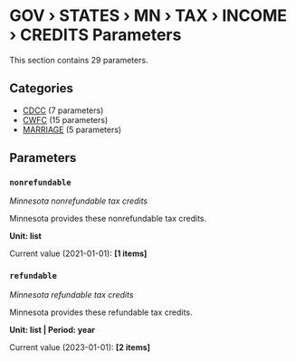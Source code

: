 # GOV › STATES › MN › TAX › INCOME › CREDITS Parameters

This section contains 29 parameters.

## Categories

- [CDCC](cdcc/index.md) (7 parameters)
- [CWFC](cwfc/index.md) (15 parameters)
- [MARRIAGE](marriage/index.md) (5 parameters)

## Parameters

### `nonrefundable`
*Minnesota nonrefundable tax credits*

Minnesota provides these nonrefundable tax credits.

**Unit: list**

Current value (2021-01-01): **[1 items]**


### `refundable`
*Minnesota refundable tax credits*

Minnesota provides these refundable tax credits.

**Unit: list | Period: year**

Current value (2023-01-01): **[2 items]**

